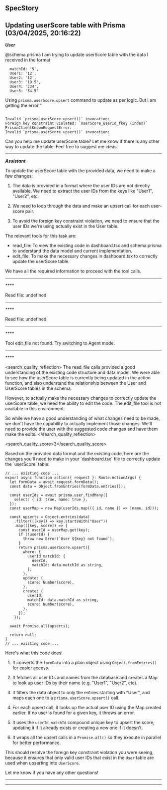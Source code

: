 ## SpecStory

## Updating userScore table with Prisma (03/04/2025, 20:16:22)

_**User**_

@schema.prisma I am trying to update userScore table with the data I received in the format

```
  matchId: '5',
  User1: '12',
  User2: '12',
  User3: '19.5',
  User4: '334',
  User5: '34.5'
```

Using `prisma.userScore.upsert` command to update as per logic. But I am getting the error "

```

Invalid `prisma.userScore.upsert()` invocation:
Foreign key constraint violated: `UserScore_userId_fkey (index)`
PrismaClientKnownRequestError: 
Invalid `prisma.userScore.upsert()` invocation:
```

Can you help me update userScore table? Let me know if there is any other way to update the table. Feel free to suggest me ideas.

---

_**Assistant**_

<thinking>
To update the userScore table with the provided data, we need to make a few changes:

1. The data is provided in a format where the user IDs are not directly available. We need to extract the user IDs from the keys like "User1", "User2", etc.

2. We need to loop through the data and make an upsert call for each user-score pair.

3. To avoid the foreign key constraint violation, we need to ensure that the user IDs we're using actually exist in the User table.

The relevant tools for this task are:
- read_file: To view the existing code in dashboard.tsx and schema.prisma to understand the data model and current implementation.
- edit_file: To make the necessary changes in dashboard.tsx to correctly update the userScore table.

We have all the required information to proceed with the tool calls.
</thinking>

---

_****_

Read file: undefined

---

_****_

Read file: undefined

---

_****_

Tool edit_file not found. Try switching to Agent mode.

---

_****_

<search_quality_reflection>
The read_file calls provided a good understanding of the existing code structure and data model. We were able to see how the userScore table is currently being updated in the action function, and also understand the relationship between the User and UserScore tables in the schema.

However, to actually make the necessary changes to correctly update the userScore table, we need the ability to edit the code. The edit_file tool is not available in this environment.

So while we have a good understanding of what changes need to be made, we don't have the capability to actually implement those changes. We'll need to provide the user with the suggested code changes and have them make the edits.
</search_quality_reflection>

<search_quality_score>3</search_quality_score>

<result>
Based on the provided data format and the existing code, here are the changes you'll need to make in your `dashboard.tsx` file to correctly update the `userScore` table:

```typescript:app/routes/dashboard.tsx
// ... existing code ...
export async function action({ request }: Route.ActionArgs) {
  let formData = await request.formData();
  const data = Object.fromEntries(formData.entries());

  const userIds = await prisma.user.findMany({
    select: { id: true, name: true },
  });
  const userMap = new Map(userIds.map(({ id, name }) => [name, id]));

  const upserts = Object.entries(data)
    .filter(([key]) => key.startsWith("User"))
    .map(([key, score]) => {
      const userId = userMap.get(key);
      if (!userId) {
        throw new Error(`User ${key} not found`);
      }
      return prisma.userScore.upsert({
        where: {
          userId_matchId: {
            userId,
            matchId: data.matchId as string,
          },
        },
        update: {
          score: Number(score),
        },
        create: {
          userId,
          matchId: data.matchId as string,
          score: Number(score),
        },
      });
    });

  await Promise.all(upserts);

  return null;
}
// ... existing code ...
```

Here's what this code does:

1. It converts the `formData` into a plain object using `Object.fromEntries()` for easier access.

2. It fetches all user IDs and names from the database and creates a Map to look up user IDs by their name (e.g. "User1", "User2", etc).

3. It filters the data object to only the entries starting with "User", and maps each one to a `prisma.userScore.upsert()` call.

4. For each upsert call, it looks up the actual user ID using the Map created earlier. If no user is found for a given key, it throws an error.

5. It uses the `userId_matchId` compound unique key to upsert the score, updating it if it already exists or creating a new one if it doesn't.

6. It wraps all the upsert calls in a `Promise.all()` so they execute in parallel for better performance.

This should resolve the foreign key constraint violation you were seeing, because it ensures that only valid user IDs that exist in the `User` table are used when upserting into `UserScore`.

Let me know if you have any other questions!
</result>

---



---

